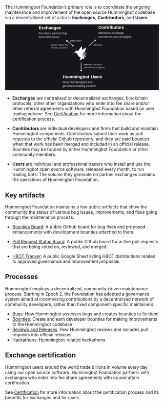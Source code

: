 The Hummingbot Foundation’s primary role is to coordinate the ongoing maintenance and improvement of the open source Hummingbot codebase via a decentralized set of actors: **Exchanges**, **Contributors**, and **Users**.

![](flywheel.png)

* **Exchanges** are centralized or decentralized exchanges, blockchain protocols, other other organizations who enter into fee share and/or other referral agreements with Hummingbot Foundation based on user trading volume. See [Certification](./certification) for more information about the certification process.

* **Contributors** are individual developers and firms that build and maintain Hummingbot components. Contributors submit their work as pull requests to the official Github repository, and they are paid [bounties](./bounties) when that work has been merged and included in an official release. Bounties may be funded by either Hummingbot Foundation or other community members.

* **Users** are individual and professional traders who install and use the Hummingbot open source software, released every month, to run trading bots. The volume they generate on partner exchanges sustains the operations of Hummingbot Foundation.

## Key artifacts

Hummingbot Foundation maintains a few public artifacts that show the community the status of various bug issues, improvements, and fixes going through the maintenance process:

* [Bounties Board](https://github.com/orgs/hummingbot/projects/7/views/1): A public Github board for bug fixes and proposed enhancements with development bounties attached to them.

* [Pull Request Status Board](https://github.com/orgs/hummingbot/projects/1): A public Github board for active pull requests that are being voted on, reviewed, and merged.

* [HBOT Tracker](https://docs.google.com/spreadsheets/u/2/d/1UNAumPMnXfsghAAXrfKkPGRH9QlC8k7Cu1FGQVL1t0M/edit?usp=sharing): A public Google Sheet listing HBOT distributions related to approved governance and improvement proposals.

## Processes

Hummingbot employs a decentralized, community-driven maintenance process. Starting in Epoch 2, the Foundation has adopted a governance system aimed at incentivizing contributions by a decentralized network of community developers, rather than fixed component-specific maintainers.

* [Bugs](./bugs): How Hummingbot assesses bugs and creates bounties to fix them
* [Bounties](./bounties): Create and earn developer bounties for making improvements to the Hummingbot codebase
* [Reviews and Releases](./releases): How Hummingbot reviews and includes pull requests into official releases
* [Hackathons](./hackathons): Hummingbot-related hackathons

## Exchange certification

Hummingbot users around the world trade billions in volume every day using our open source software. Hummingbot Foundation partners with exchanges who enter into fee share agreements with us and attain certification.

See [Certification](./certification) for more information about the certification process and its benefits for exchanges and for users.

